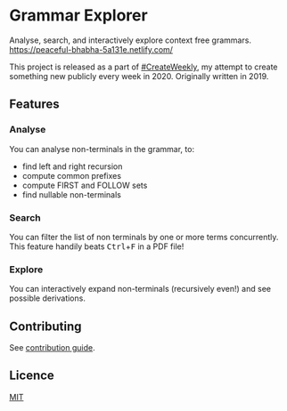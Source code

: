 # Grammar Explorer

Analyse, search, and interactively explore context free grammars. <https://peaceful-bhabha-5a131e.netlify.com/>

This project is released as a part of [#CreateWeekly](https://dev.to/josephuspaye/createweekly-create-something-new-publicly-every-week-in-2020-1nh9), my attempt to create something new publicly every week in 2020. Originally written in 2019.

## Features

### Analyse

You can analyse non-terminals in the grammar, to:

- find left and right recursion
- compute common prefixes
- compute FIRST and FOLLOW sets
- find nullable non-terminals

### Search

You can filter the list of non terminals by one or more terms concurrently. This feature handily beats <kbd>Ctrl</kbd>+<kbd>F</kbd> in a PDF file!

### Explore

You can interactively expand non-terminals (recursively even!) and see possible derivations.

## Contributing

See [contribution guide](CONTRIBUTING.md).

## Licence

[MIT](LICENCE)
